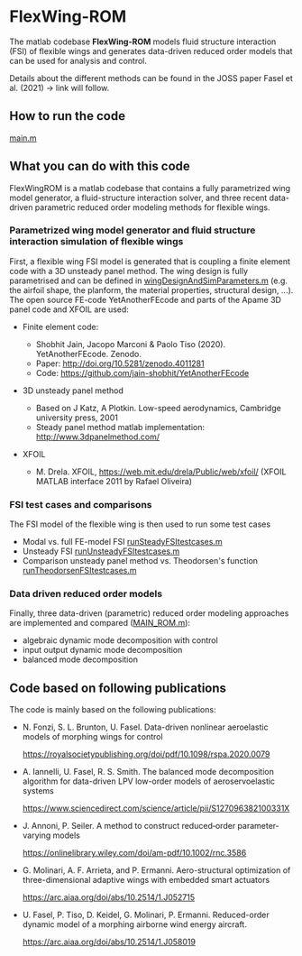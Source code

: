 # FlexWing-ROM
 
The matlab codebase **FlexWing-ROM** models fluid structure interaction (FSI) of flexible wings and generates data-driven reduced order models that can be used for analysis and control.  

Details about the different methods can be found in the JOSS paper Fasel et al. (2021) -> link will follow.


## How to run the code

[main.m](/main.m)  

## What you can do with this code

FlexWingROM is a matlab codebase that contains a fully parametrized wing model generator, a fluid-structure interaction solver, and three recent data-driven parametric reduced order modeling methods for flexible wings.

### Parametrized wing model generator and fluid structure interaction simulation of flexible wings

First, a flexible wing FSI model is generated that is coupling a finite element code with a 3D unsteady panel method. The wing design is fully parametrised and can be defined in [wingDesignAndSimParameters.m](/code/generateModel/wingDesignAndSimParameters.m) (e.g. the airfoil shape, the planform, the material properties, structural design, ...).  
The open source FE-code YetAnotherFEcode and parts of the Apame 3D panel code and XFOIL are used:
* Finite element code: 
  * Shobhit Jain, Jacopo Marconi & Paolo Tiso (2020). YetAnotherFEcode. Zenodo. 
  * Paper: http://doi.org/10.5281/zenodo.4011281    
  * Code: https://github.com/jain-shobhit/YetAnotherFEcode
    
* 3D unsteady panel method
  * Based on J Katz, A Plotkin. Low-speed aerodynamics, Cambridge university press, 2001
  * Steady panel method matlab implementation: http://www.3dpanelmethod.com/ 
    
* XFOIL
  * M. Drela. XFOIL, https://web.mit.edu/drela/Public/web/xfoil/ (XFOIL MATLAB interface 2011 by Rafael Oliveira) 
   
   
### FSI test cases and comparisons

The FSI model of the flexible wing is then used to run some test cases 
* Modal vs. full FE-model FSI [runSteadyFSItestcases.m](/code/FSI/runSteadyFSItestcases.m)
* Unsteady FSI [runUnsteadyFSItestcases.m](/code/FSI/runUnsteadyFSItestcases.m)
* Comparison unsteady panel method vs. Theodorsen's function [runTheodorsenFSItestcases.m](/code/FSI/runTheodorsenFSItestcases.m)

### Data driven reduced order models

Finally, three data-driven (parametric) reduced order modeling approaches are implemented and compared ([MAIN_ROM.m](/code/ROM/MAIN_ROM.m)):
* algebraic dynamic mode decomposition with control 
* input output dynamic mode decomposition
* balanced mode decomposition


## Code based on following publications

The code is mainly based on the following publications:
 
* N. Fonzi, S. L. Brunton, U. Fasel. Data-driven nonlinear aeroelastic models of morphing wings for control
  
  https://royalsocietypublishing.org/doi/pdf/10.1098/rspa.2020.0079
     
* A. Iannelli, U. Fasel, R. S. Smith. The balanced mode decomposition algorithm for data-driven LPV low-order models of aeroservoelastic systems
  
  https://www.sciencedirect.com/science/article/pii/S127096382100331X

* J. Annoni, P. Seiler. A method to construct reduced‐order parameter‐varying models

  https://onlinelibrary.wiley.com/doi/am-pdf/10.1002/rnc.3586

* G. Molinari, A. F. Arrieta, and P. Ermanni. Aero-structural optimization of three-dimensional adaptive wings with embedded smart actuators
 
  https://arc.aiaa.org/doi/abs/10.2514/1.J052715

* U. Fasel, P. Tiso, D. Keidel, G. Molinari, P. Ermanni. Reduced-order dynamic model of a morphing airborne wind energy aircraft.
  
  https://arc.aiaa.org/doi/abs/10.2514/1.J058019
    
